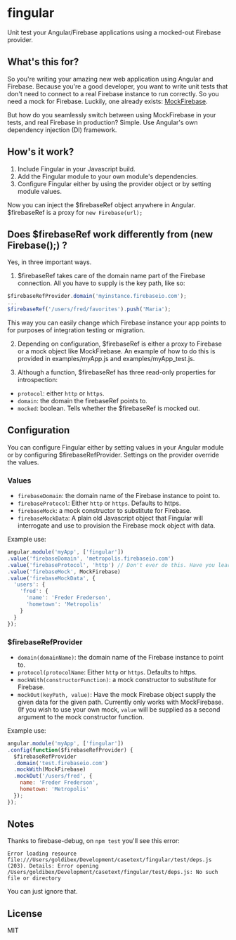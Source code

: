 fingular
========

Unit test your Angular/Firebase applications using a mocked-out Firebase provider.

## What's this for?

So you're writing your amazing new web application using Angular and Firebase. Because you're a good developer, you want to write unit tests that don't need to connect to a real Firebase instance to run correctly. So you need a mock for Firebase. Luckily, one already exists: [MockFirebase](https://github.com/katowulf/mockfirebase).

But how do you seamlessly switch between using MockFirebase in your tests, and real Firebase in production? Simple. Use Angular's own dependency injection (DI) framework.

## How's it work?

1. Include Fingular in your Javascript build.
2. Add the Fingular module to your own module's dependencies.
3. Configure Fingular either by using the provider object or by setting module values.

Now you can inject the $firebaseRef object anywhere in Angular. $firebaseRef is a proxy for ```new Firebase(url);```

## Does $firebaseRef work differently from (new Firebase();) ?

Yes, in three important ways.

1. $firebaseRef takes care of the domain name part of the Firebase connection. All you have to supply is the key path, like so:

  ```javascript
  $firebaseRefProvider.domain('myinstance.firebaseio.com');
  ...
  $firebaseRef('/users/fred/favorites').push('Maria');
  ```

  This way you can easily change which Firebase instance your app points to for purposes of integration testing or migration.

2. Depending on configuration, $firebaseRef is either a proxy to Firebase or a mock object like MockFirebase. An example of how to do this is provided in examples/myApp.js and examples/myApp_test.js.

3. Although a function, $firebaseRef has three read-only properties for introspection:
  - ```protocol```: either ```http``` or ```https```.
  - ```domain```: the domain the firebaseRef points to.
  - ```mocked```: boolean. Tells whether the $firebaseRef is mocked out.

## Configuration

You can configure Fingular either by setting values in your Angular module or by configuring $firebaseRefProvider. Settings on the provider override the values.

### Values

- ```firebaseDomain```: the domain name of the Firebase instance to point to.
- ```firebaseProtocol```: Either ```http``` or ```https```. Defaults to https.
- ```firebaseMock```: a mock constructor to substitute for Firebase.
- ```firebaseMockData```: A plain old Javascript object that Fingular will interrogate and use to provision the Firebase mock object with data.

Example use:
```javascript
angular.module('myApp', ['fingular'])
.value('firebaseDomain', 'metropolis.firebaseio.com')
.value('firebaseProtocol', 'http') // Don't ever do this. Have you learned nothing, Fritz?
.value('firebaseMock', MockFirebase)
.value('firebaseMockData', {
  'users': {
    'fred': {
      'name': 'Freder Frederson',
      'hometown': 'Metropolis'
    }
  }
});
```

### $firebaseRefProvider

- ```domain(domainName)```: the domain name of the Firebase instance to point to.
- ```protocol(protocolName```: Either ```http``` or ```https```. Defaults to https.
- ```mockWith(constructorFunction)```: a mock constructor to substitute for Firebase.
- ```mockOut(keyPath, value)```: Have the mock Firebase object supply the given data for the given path. Currently only works with MockFirebase. (If you wish to use your own mock, ```value``` will be supplied as a second argument to the mock constructor function.

Example use:
```javascript
angular.module('myApp', ['fingular'])
.config(function($firebaseRefProvider) {
  $firebaseRefProvider
  .domain('test.firebaseio.com')
  .mockWith(MockFirebase)
  .mockOut('/users/fred', {
    name: 'Freder Frederson',
    hometown: 'Metropolis'
  });
});
```


## Notes

Thanks to firebase-debug, on ```npm test``` you'll see this error:

```Error loading resource file:///Users/goldibex/Development/casetext/fingular/test/deps.js (203). Details: Error opening /Users/goldibex/Development/casetext/fingular/test/deps.js: No such file or directory```

You can just ignore that.

## License

MIT
